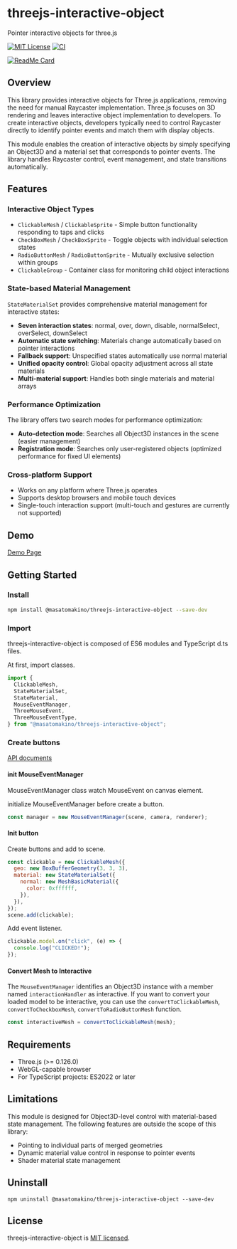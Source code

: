# threejs-interactive-object

Pointer interactive objects for three.js

[![MIT License](http://img.shields.io/badge/license-MIT-blue.svg?style=flat)](LICENSE)
[![CI](https://github.com/MasatoMakino/threejs-interactive-object/actions/workflows/ci.yml/badge.svg)](https://github.com/MasatoMakino/threejs-interactive-object/actions/workflows/ci.yml)

[![ReadMe Card](https://github-readme-stats.vercel.app/api/pin/?username=MasatoMakino&repo=threejs-interactive-object)](https://github.com/MasatoMakino/threejs-interactive-object)

## Overview

This library provides interactive objects for Three.js applications, removing the need for manual Raycaster implementation. Three.js focuses on 3D rendering and leaves interactive object implementation to developers. To create interactive objects, developers typically need to control Raycaster directly to identify pointer events and match them with display objects.

This module enables the creation of interactive objects by simply specifying an Object3D and a material set that corresponds to pointer events. The library handles Raycaster control, event management, and state transitions automatically.

## Features

### Interactive Object Types
- `ClickableMesh` / `ClickableSprite` - Simple button functionality responding to taps and clicks
- `CheckBoxMesh` / `CheckBoxSprite` - Toggle objects with individual selection states
- `RadioButtonMesh` / `RadioButtonSprite` - Mutually exclusive selection within groups
- `ClickableGroup` - Container class for monitoring child object interactions

### State-based Material Management
`StateMaterialSet` provides comprehensive material management for interactive states:
- **Seven interaction states**: normal, over, down, disable, normalSelect, overSelect, downSelect
- **Automatic state switching**: Materials change automatically based on pointer interactions
- **Fallback support**: Unspecified states automatically use normal material
- **Unified opacity control**: Global opacity adjustment across all state materials
- **Multi-material support**: Handles both single materials and material arrays

### Performance Optimization
The library offers two search modes for performance optimization:
- **Auto-detection mode**: Searches all Object3D instances in the scene (easier management)
- **Registration mode**: Searches only user-registered objects (optimized performance for fixed UI elements)

### Cross-platform Support
- Works on any platform where Three.js operates
- Supports desktop browsers and mobile touch devices
- Single-touch interaction support (multi-touch and gestures are currently not supported)

## Demo

[Demo Page](https://masatomakino.github.io/threejs-interactive-object/demo/)

## Getting Started

### Install

```bash
npm install @masatomakino/threejs-interactive-object --save-dev
```

### Import

threejs-interactive-object is composed of ES6 modules and TypeScript d.ts files.

At first, import classes.

```js
import {
  ClickableMesh,
  StateMaterialSet,
  StateMaterial,
  MouseEventManager,
  ThreeMouseEvent,
  ThreeMouseEventType,
} from "@masatomakino/threejs-interactive-object";
```

### Create buttons

[API documents](https://masatomakino.github.io/threejs-interactive-object/api/)

#### init MouseEventManager

MouseEventManager class watch MouseEvent on canvas element.

initialize MouseEventManager before create a button.

```js
const manager = new MouseEventManager(scene, camera, renderer);
```

#### Init button

Create buttons and add to scene.

```js
const clickable = new ClickableMesh({
  geo: new BoxBufferGeometry(3, 3, 3),
  material: new StateMaterialSet({
    normal: new MeshBasicMaterial({
      color: 0xffffff,
    }),
  }),
});
scene.add(clickable);
```

Add event listener.

```js
clickable.model.on("click", (e) => {
  console.log("CLICKED!");
});
```

#### Convert Mesh to Interactive

The `MouseEventManager` identifies an Object3D instance with a member named `interactionHandler` as interactive. If you want to convert your loaded model to be interactive, you can use the `convertToClickableMesh`, `convertToCheckboxMesh`, `convertToRadioButtonMesh` function.

```js
const interactiveMesh = convertToClickableMesh(mesh);
```

## Requirements

- Three.js (>= 0.126.0)
- WebGL-capable browser
- For TypeScript projects: ES2022 or later

## Limitations

This module is designed for Object3D-level control with material-based state management. The following features are outside the scope of this library:

- Pointing to individual parts of merged geometries
- Dynamic material value control in response to pointer events
- Shader material state management

## Uninstall

```shell script
npm uninstall @masatomakino/threejs-interactive-object --save-dev
```

## License

threejs-interactive-object is [MIT licensed](LICENSE).

